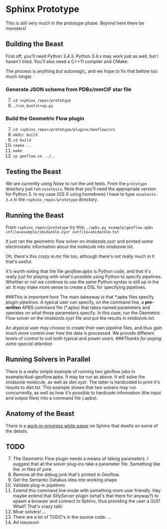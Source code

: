 # Sphinx Prototype
This is still very much in the prototype phase.  Beyond here there be monsters!

## Building the Beast
First off, you'll need Python 3.4.3.  Python 3.4.x may work just as well, but I haven't tried.  You'll also need a C++11 compiler and CMake.

The process is anything but automagic, and we hope to fix that before too much longer.

### Generate JSON schema from PDBx/mmCIF star file
7. `cd <sphinx_repo>/prototype`
7. `./run_bootstrap.py`

### Build the Geometric Flow plugin
7. `cd <sphinx_repo>/prototype/plugins/Geoflow/src`
7. `mkdir build`
7. `cd build`
7. `cmake ..`
7. `make`
7. `cp geoflow.so ../..`

## Testing the Beast
We are currently using Nose to run the unit tests.  From the `prototype` directory just run `nosetests`.  Note that you'll need the appropriate version for Python 3.  In my case (OS X using homebrew) I have to type `nosetests-3.4` in the `<sphinx_repo>/prototype` directory.

## Running the Beast
From `<sphinx_repo>/prototype` try this:
`./apbs.py example/geoflow.apbs infile=example/imidazole.xyzr outfile=imidazole.txt`

It just ran the geometric flow solver on *imidazole.xyzr* and printed some electrostatic information about the molecule into *imidazole.txt*.

Oh, there's this crazy *io.mc* file too, although there's not really much in it that's useful.

It's worth noting that the file *geoflow.apbs* is Python code, and that it's really just for playing with what's possible using Python to specify pipelines.  Whether or not we continue to use the same Python syntax is still up in the air.  It may make more sense to create a DSL for specifying pipelines.

###*This is important here*
The main takeaway is that \*.apbs files specify *plugin pipelines*.  A typical user can specify, on the command line, a **pre-written** APBS command file (\*.apbs) that takes named parameters and operates on what those parameters specify.  In this case, run the Geometric Flow solver on the *imidazole.xyzr* file and put the results in *imidazole.txt*.

An atypical user may choose to create their own pipeline files, and thus gain much more control over how the data is processed.  We provide different levels of control to suit both typical and power users.
###*Thanks for paying extra-special attention*

## Running Solvers in Parallel
There is a really simple example of running two geoflow jobs in example/dual-geoflow.apbs.  It may be run as above.  It will solve the imidazole molecule, as well as *diet.xyzr*.  The latter is hardcoded to print it's results to *diet.txt*.  This example shows that two solvers may run concurrently, as well as how it's possible to hardcode information (the input and output files) into a command file (.apbs).

## Anatomy of the Beast
There is a [work-in-progress white paper](https://github.com/Electrostatics/APBS_Sphinx/wiki/Sphinx%20White%20Paper) on Sphinx that dwells on some of the details.

## TODO
7. The Geometric Flow plugin needs a means of taking parameters.  I suggest that all the solver plug-ins take a parameter file.  Something like the .in files of yore.
7. Remove all the debug junk that's printed in Geoflow.
7. Get the Semantic Databus idea into working shape
7. Validate plug-in pipelines
7. Extend this command line mode with something more user friendly.  Hey maybe extend that *SillyServer* plugin (what's that there for anyway?) to spawn a browser and connect to Sphinx, thus providing the user a GUI?  What?  That's crazy talk!
7. Moar solvers!
...
7. There are a lot of TODO's in the source code.
...
7. *Ad nauseum*

